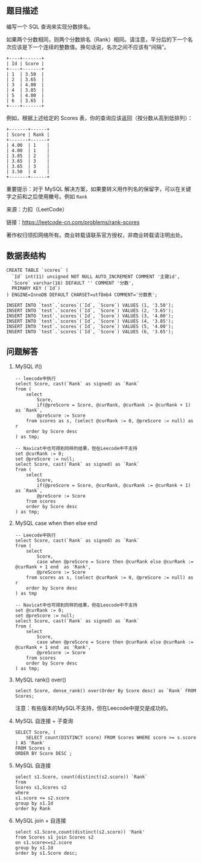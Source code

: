 ## 题目描述

编写一个 SQL 查询来实现分数排名。

如果两个分数相同，则两个分数排名（Rank）相同。请注意，平分后的下一个名次应该是下一个连续的整数值。换句话说，名次之间不应该有“间隔”。

```
+----+-------+
| Id | Score |
+----+-------+
| 1  | 3.50  |
| 2  | 3.65  |
| 3  | 4.00  |
| 4  | 3.85  |
| 5  | 4.00  |
| 6  | 3.65  |
+----+-------+
```

例如，根据上述给定的 Scores 表，你的查询应该返回（按分数从高到低排列）：

```
+-------+------+
| Score | Rank |
+-------+------+
| 4.00  | 1    |
| 4.00  | 1    |
| 3.85  | 2    |
| 3.65  | 3    |
| 3.65  | 3    |
| 3.50  | 4    |
+-------+------+
```

重要提示：对于 MySQL 解决方案，如果要转义用作列名的保留字，可以在关键字之前和之后使用撇号。例如 `Rank`

来源：力扣（LeetCode）

链接：https://leetcode-cn.com/problems/rank-scores

著作权归领扣网络所有。商业转载请联系官方授权，非商业转载请注明出处。

## 数据表结构

```
CREATE TABLE `scores` (
  `Id` int(11) unsigned NOT NULL AUTO_INCREMENT COMMENT '主键id',
  `Score` varchar(16) DEFAULT '' COMMENT '分数',
  PRIMARY KEY (`Id`)
) ENGINE=InnoDB DEFAULT CHARSET=utf8mb4 COMMENT='分数表';

INSERT INTO `test`.`scores`(`Id`, `Score`) VALUES (1, '3.50');
INSERT INTO `test`.`scores`(`Id`, `Score`) VALUES (2, '3.65');
INSERT INTO `test`.`scores`(`Id`, `Score`) VALUES (3, '4.00');
INSERT INTO `test`.`scores`(`Id`, `Score`) VALUES (4, '3.85');
INSERT INTO `test`.`scores`(`Id`, `Score`) VALUES (5, '4.00');
INSERT INTO `test`.`scores`(`Id`, `Score`) VALUES (6, '3.65');

```

## 问题解答

1. MySQL if()

    ```
    -- leecode中执行
    select Score, cast(`Rank` as signed) as `Rank`
    from (
        select 
            Score, 
            if(@preScore = Score, @curRank, @curRank := @curRank + 1) as `Rank`, 
            @preScore := Score
        from scores as s, (select @curRank := 0, @preScore := null) as r 
        order by Score desc
    ) as tmp;
    
    -- Navicat中也可得到同样的结果，但在Leecode中不支持
    set @curRank := 0;
    set @preScore := null;
    select Score, cast(`Rank` as signed) as `Rank`
    from (
        select 
            Score,
            if(@preScore = Score, @curRank, @curRank := @curRank + 1) as `Rank`,
            @preScore := Score
        from scores
        order by Score desc
    ) as tmp;
    
    ```
   
2. MySQL case when then else end

    ```
    -- Leecode中执行
    select Score, cast(`Rank` as signed) as `Rank`
    from (
        select 
            Score, 
            case when @preScore = Score then @curRank else @curRank := @curRank + 1 end  as 'Rank',
            @preScore := Score
        from scores as s, (select @curRank := 0, @preScore := null) as r
        order by Score desc
    ) as tmp
    
    -- Navicat中也可得到同样的结果，但在Leecode中不支持
    set @curRank := 0;
    set @preScore := null;
    select Score, cast(`Rank` as signed) as `Rank`
    from (
        select 
            Score,
            case when @preScore = Score then @curRank else @curRank := @curRank + 1 end  as 'Rank',
            @preScore := Score
        from scores
        order by Score desc
    ) as tmp;
    
    ```
   
3. MySQL rank() over()

    ```
    select Score, dense_rank() over(Order By Score desc) as `Rank` FROM Scores;
    
    ```
   注意：有些版本的MySQL不支持，但在Leecode中提交是成功的。
   
4. MySQL 自连接 + 子查询

    ```
    SELECT Score, (
        SELECT count(DISTINCT score) FROM Scores WHERE score >= s.score
    ) AS 'Rank' 
    FROM Scores s 
    ORDER BY Score DESC ;
    
    ```
   
5. MySQL 自连接

    ```
    select s1.Score, count(distinct(s2.score)) `Rank`
    from
    Scores s1,Scores s2
    where
    s1.score <= s2.score
    group by s1.Id
    order by Rank
    
    ```

6. MySQL join + 自连接

    ```
    select s1.Score,count(distinct(s2.score)) 'Rank' 
    from Scores s1 join Scores s2 
    on s1.score<=s2.score 
    group by s1.Id 
    order by s1.Score desc;
    
    ```